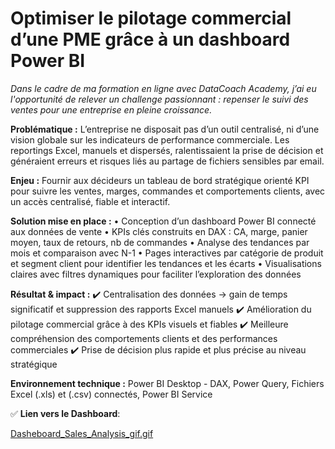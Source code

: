 # Optimiser le pilotage commercial d’une PME grâce à un dashboard Power BI

*Dans le cadre de ma formation en ligne avec DataCoach Academy, j’ai eu l'opportunité de relever un challenge passionnant : repenser le suivi des ventes pour une entreprise en pleine croissance.*  

**Problématique :**
L’entreprise ne disposait pas d’un outil centralisé, ni d’une vision globale sur les indicateurs de performance commerciale. Les reportings Excel, manuels et dispersés, ralentissaient la prise de décision et généraient erreurs et risques liés au partage de fichiers sensibles par email.

**Enjeu :**
Fournir aux décideurs un tableau de bord stratégique orienté KPI pour suivre les ventes, marges, commandes et comportements clients, avec un accès centralisé, fiable et interactif.

**Solution mise en place :**
• Conception d’un dashboard Power BI connecté aux données de vente
 • KPIs clés construits en DAX : CA, marge, panier moyen, taux de retours, nb de commandes
 • Analyse des tendances par mois et comparaison avec N-1
 • Pages interactives par catégorie de produit et segment client pour identifier les tendances et les écarts
 • Visualisations claires avec filtres dynamiques pour faciliter l’exploration des données

 **Résultat & impact :**
✔️ Centralisation des données → gain de temps significatif et suppression des rapports Excel manuels
✔️ Amélioration du pilotage commercial grâce à des KPIs visuels et fiables
✔️ Meilleure compréhension des comportements clients et des performances commerciales
✔️ Prise de décision plus rapide et plus précise au niveau stratégique

**Environnement technique :** 
Power BI Desktop - DAX, Power Query, Fichiers Excel (.xls) et (.csv) connectés, Power BI Service


✅ **Lien vers le Dashboard**:  

[Dasheboard_Sales_Analysis_gif.gif](https://github.com/ViktoryiaKM/Dashboard_Sales_Analysis_using_PowerBI/blob/main/Dasheboard_Sales_Analysis_gif.gif)
